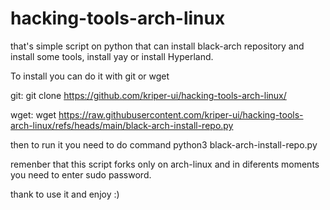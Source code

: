 # hacking-tools-arch-linux
that's simple script on python that can install black-arch repository and install some tools, install yay or install Hyperland.

To install you can do it with git or wget

git: git clone https://github.com/kriper-ui/hacking-tools-arch-linux/

wget: wget https://raw.githubusercontent.com/kriper-ui/hacking-tools-arch-linux/refs/heads/main/black-arch-install-repo.py

then to run it you need to do command python3 black-arch-install-repo.py

remenber that this script forks only on arch-linux and in diferents moments you need to enter sudo password.

thank to use it and enjoy :)
